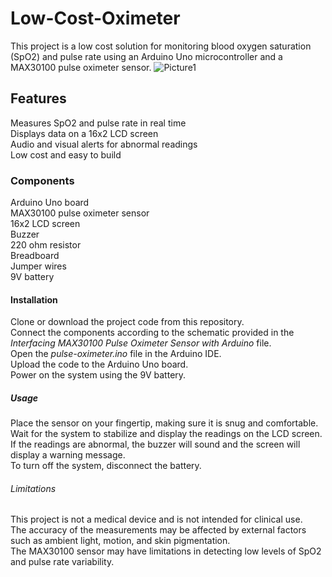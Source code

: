 # Low-Cost-Oximeter

This project is a low cost solution for monitoring blood oxygen saturation (SpO2) and pulse rate using an Arduino Uno microcontroller and a MAX30100 pulse oximeter sensor.
![Picture1](https://github.com/Sanjidrifat/Low-Cost-Pulse-Oximeter/assets/56880721/60b9ec2a-c69a-4e96-8d6d-206afa4396be)

## Features

Measures SpO2 and pulse rate in real time  
Displays data on a 16x2 LCD screen  
Audio and visual alerts for abnormal readings  
Low cost and easy to build

### Components

Arduino Uno board  
MAX30100 pulse oximeter sensor  
16x2 LCD screen  
Buzzer  
220 ohm resistor  
Breadboard  
Jumper wires  
9V battery  

#### Installation

Clone or download the project code from this repository.  
Connect the components according to the schematic provided in the _Interfacing MAX30100 Pulse Oximeter Sensor with Arduino_ file.  
Open the _pulse-oximeter.ino_ file in the Arduino IDE.  
Upload the code to the Arduino Uno board.  
Power on the system using the 9V battery.

##### Usage

Place the sensor on your fingertip, making sure it is snug and comfortable.  
Wait for the system to stabilize and display the readings on the LCD screen.  
If the readings are abnormal, the buzzer will sound and the screen will display a warning message.  
To turn off the system, disconnect the battery.  

###### Limitations

This project is not a medical device and is not intended for clinical use.  
The accuracy of the measurements may be affected by external factors such as ambient light, motion, and skin pigmentation.  
The MAX30100 sensor may have limitations in detecting low levels of SpO2 and pulse rate variability.  
